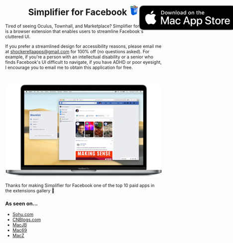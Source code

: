 <h1 align="center">
  <span align="center">
    Simplifier for Facebook <img src="Resources/icon.png" alt="logo" width="32" height="32">
  </span>
  <a href="https://apps.apple.com/us/app/simplifier-for-facebook/id1509832815?mt=12">
    <img align="right" style="position: absolute" src="Resources/MacAppStoreBadge.svg">
  </a>
</h1>
Tired of seeing Oculus, Townhall, and Marketplace? Simplifier for Facebook is a browser extension that enables users to streamline Facebook's cluttered UI. 

If you prefer a streamlined design for accessibility reasons, please email me at shockerellaapps@gmail.com for 100% off (no questions asked). For example, if you're a person with an intellectual disability or a senior who finds Facebook's UI difficult to navigate, if you have ADHD or poor eyesight, I encourage you to email me to obtain this application for free.

<br>

![Simplifier for Facebook Blocker and Containing App Running on a MacBookPro](Resources/DesktopPreview.png)

Thanks for making Simplifier for Facebook one of the top 10 paid apps in the extensions gallery 🙏

### As seen on...
- [Sohu.com](https://www.sohu.com/a/448883423_120672283)
- [CNBlogs.com](https://www-cnblogs-com.translate.goog/diandianlingge/p/14378135.html?_x_tr_sl=zh-CN&_x_tr_tl=en&_x_tr_hl=en&_x_tr_pto=sc)
- [MacJB](https://www.macjb.com/mac/9897.html)
- [Mac69](https://www.mac69.com/mac/12437.html)
- [MacZ](https://www.macz.com/mac/7879.html)
